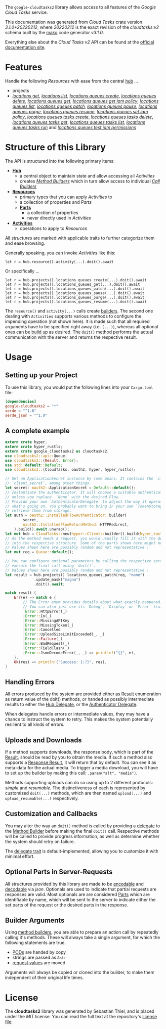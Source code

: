 <!---
DO NOT EDIT !
This file was generated automatically from 'src/mako/api/README.md.mako'
DO NOT EDIT !
-->
The `google-cloudtasks2` library allows access to all features of the *Google Cloud Tasks* service.

This documentation was generated from *Cloud Tasks* crate version *3.1.0+20220212*, where *20220212* is the exact revision of the *cloudtasks:v2* schema built by the [mako](http://www.makotemplates.org/) code generator *v3.1.0*.

Everything else about the *Cloud Tasks* *v2* API can be found at the
[official documentation site](https://cloud.google.com/tasks/).
# Features

Handle the following *Resources* with ease from the central [hub](https://docs.rs/google-cloudtasks2/3.1.0+20220212/google_cloudtasks2/CloudTasks) ... 

* projects
 * [*locations get*](https://docs.rs/google-cloudtasks2/3.1.0+20220212/google_cloudtasks2/api::ProjectLocationGetCall), [*locations list*](https://docs.rs/google-cloudtasks2/3.1.0+20220212/google_cloudtasks2/api::ProjectLocationListCall), [*locations queues create*](https://docs.rs/google-cloudtasks2/3.1.0+20220212/google_cloudtasks2/api::ProjectLocationQueueCreateCall), [*locations queues delete*](https://docs.rs/google-cloudtasks2/3.1.0+20220212/google_cloudtasks2/api::ProjectLocationQueueDeleteCall), [*locations queues get*](https://docs.rs/google-cloudtasks2/3.1.0+20220212/google_cloudtasks2/api::ProjectLocationQueueGetCall), [*locations queues get iam policy*](https://docs.rs/google-cloudtasks2/3.1.0+20220212/google_cloudtasks2/api::ProjectLocationQueueGetIamPolicyCall), [*locations queues list*](https://docs.rs/google-cloudtasks2/3.1.0+20220212/google_cloudtasks2/api::ProjectLocationQueueListCall), [*locations queues patch*](https://docs.rs/google-cloudtasks2/3.1.0+20220212/google_cloudtasks2/api::ProjectLocationQueuePatchCall), [*locations queues pause*](https://docs.rs/google-cloudtasks2/3.1.0+20220212/google_cloudtasks2/api::ProjectLocationQueuePauseCall), [*locations queues purge*](https://docs.rs/google-cloudtasks2/3.1.0+20220212/google_cloudtasks2/api::ProjectLocationQueuePurgeCall), [*locations queues resume*](https://docs.rs/google-cloudtasks2/3.1.0+20220212/google_cloudtasks2/api::ProjectLocationQueueResumeCall), [*locations queues set iam policy*](https://docs.rs/google-cloudtasks2/3.1.0+20220212/google_cloudtasks2/api::ProjectLocationQueueSetIamPolicyCall), [*locations queues tasks create*](https://docs.rs/google-cloudtasks2/3.1.0+20220212/google_cloudtasks2/api::ProjectLocationQueueTaskCreateCall), [*locations queues tasks delete*](https://docs.rs/google-cloudtasks2/3.1.0+20220212/google_cloudtasks2/api::ProjectLocationQueueTaskDeleteCall), [*locations queues tasks get*](https://docs.rs/google-cloudtasks2/3.1.0+20220212/google_cloudtasks2/api::ProjectLocationQueueTaskGetCall), [*locations queues tasks list*](https://docs.rs/google-cloudtasks2/3.1.0+20220212/google_cloudtasks2/api::ProjectLocationQueueTaskListCall), [*locations queues tasks run*](https://docs.rs/google-cloudtasks2/3.1.0+20220212/google_cloudtasks2/api::ProjectLocationQueueTaskRunCall) and [*locations queues test iam permissions*](https://docs.rs/google-cloudtasks2/3.1.0+20220212/google_cloudtasks2/api::ProjectLocationQueueTestIamPermissionCall)




# Structure of this Library

The API is structured into the following primary items:

* **[Hub](https://docs.rs/google-cloudtasks2/3.1.0+20220212/google_cloudtasks2/CloudTasks)**
    * a central object to maintain state and allow accessing all *Activities*
    * creates [*Method Builders*](https://docs.rs/google-cloudtasks2/3.1.0+20220212/google_cloudtasks2/client::MethodsBuilder) which in turn
      allow access to individual [*Call Builders*](https://docs.rs/google-cloudtasks2/3.1.0+20220212/google_cloudtasks2/client::CallBuilder)
* **[Resources](https://docs.rs/google-cloudtasks2/3.1.0+20220212/google_cloudtasks2/client::Resource)**
    * primary types that you can apply *Activities* to
    * a collection of properties and *Parts*
    * **[Parts](https://docs.rs/google-cloudtasks2/3.1.0+20220212/google_cloudtasks2/client::Part)**
        * a collection of properties
        * never directly used in *Activities*
* **[Activities](https://docs.rs/google-cloudtasks2/3.1.0+20220212/google_cloudtasks2/client::CallBuilder)**
    * operations to apply to *Resources*

All *structures* are marked with applicable traits to further categorize them and ease browsing.

Generally speaking, you can invoke *Activities* like this:

```Rust,ignore
let r = hub.resource().activity(...).doit().await
```

Or specifically ...

```ignore
let r = hub.projects().locations_queues_create(...).doit().await
let r = hub.projects().locations_queues_get(...).doit().await
let r = hub.projects().locations_queues_patch(...).doit().await
let r = hub.projects().locations_queues_pause(...).doit().await
let r = hub.projects().locations_queues_purge(...).doit().await
let r = hub.projects().locations_queues_resume(...).doit().await
```

The `resource()` and `activity(...)` calls create [builders][builder-pattern]. The second one dealing with `Activities` 
supports various methods to configure the impending operation (not shown here). It is made such that all required arguments have to be 
specified right away (i.e. `(...)`), whereas all optional ones can be [build up][builder-pattern] as desired.
The `doit()` method performs the actual communication with the server and returns the respective result.

# Usage

## Setting up your Project

To use this library, you would put the following lines into your `Cargo.toml` file:

```toml
[dependencies]
google-cloudtasks2 = "*"
serde = "^1.0"
serde_json = "^1.0"
```

## A complete example

```Rust
extern crate hyper;
extern crate hyper_rustls;
extern crate google_cloudtasks2 as cloudtasks2;
use cloudtasks2::api::Queue;
use cloudtasks2::{Result, Error};
use std::default::Default;
use cloudtasks2::{CloudTasks, oauth2, hyper, hyper_rustls};

// Get an ApplicationSecret instance by some means. It contains the `client_id` and 
// `client_secret`, among other things.
let secret: oauth2::ApplicationSecret = Default::default();
// Instantiate the authenticator. It will choose a suitable authentication flow for you, 
// unless you replace  `None` with the desired Flow.
// Provide your own `AuthenticatorDelegate` to adjust the way it operates and get feedback about 
// what's going on. You probably want to bring in your own `TokenStorage` to persist tokens and
// retrieve them from storage.
let auth = oauth2::InstalledFlowAuthenticator::builder(
        secret,
        oauth2::InstalledFlowReturnMethod::HTTPRedirect,
    ).build().await.unwrap();
let mut hub = CloudTasks::new(hyper::Client::builder().build(hyper_rustls::HttpsConnector::with_native_roots().https_or_http().enable_http1().enable_http2().build()), auth);
// As the method needs a request, you would usually fill it with the desired information
// into the respective structure. Some of the parts shown here might not be applicable !
// Values shown here are possibly random and not representative !
let mut req = Queue::default();

// You can configure optional parameters by calling the respective setters at will, and
// execute the final call using `doit()`.
// Values shown here are possibly random and not representative !
let result = hub.projects().locations_queues_patch(req, "name")
             .update_mask("magna")
             .doit().await;

match result {
    Err(e) => match e {
        // The Error enum provides details about what exactly happened.
        // You can also just use its `Debug`, `Display` or `Error` traits
         Error::HttpError(_)
        |Error::Io(_)
        |Error::MissingAPIKey
        |Error::MissingToken(_)
        |Error::Cancelled
        |Error::UploadSizeLimitExceeded(_, _)
        |Error::Failure(_)
        |Error::BadRequest(_)
        |Error::FieldClash(_)
        |Error::JsonDecodeError(_, _) => println!("{}", e),
    },
    Ok(res) => println!("Success: {:?}", res),
}

```
## Handling Errors

All errors produced by the system are provided either as [Result](https://docs.rs/google-cloudtasks2/3.1.0+20220212/google_cloudtasks2/client::Result) enumeration as return value of
the doit() methods, or handed as possibly intermediate results to either the 
[Hub Delegate](https://docs.rs/google-cloudtasks2/3.1.0+20220212/google_cloudtasks2/client::Delegate), or the [Authenticator Delegate](https://docs.rs/yup-oauth2/*/yup_oauth2/trait.AuthenticatorDelegate.html).

When delegates handle errors or intermediate values, they may have a chance to instruct the system to retry. This 
makes the system potentially resilient to all kinds of errors.

## Uploads and Downloads
If a method supports downloads, the response body, which is part of the [Result](https://docs.rs/google-cloudtasks2/3.1.0+20220212/google_cloudtasks2/client::Result), should be
read by you to obtain the media.
If such a method also supports a [Response Result](https://docs.rs/google-cloudtasks2/3.1.0+20220212/google_cloudtasks2/client::ResponseResult), it will return that by default.
You can see it as meta-data for the actual media. To trigger a media download, you will have to set up the builder by making
this call: `.param("alt", "media")`.

Methods supporting uploads can do so using up to 2 different protocols: 
*simple* and *resumable*. The distinctiveness of each is represented by customized 
`doit(...)` methods, which are then named `upload(...)` and `upload_resumable(...)` respectively.

## Customization and Callbacks

You may alter the way an `doit()` method is called by providing a [delegate](https://docs.rs/google-cloudtasks2/3.1.0+20220212/google_cloudtasks2/client::Delegate) to the 
[Method Builder](https://docs.rs/google-cloudtasks2/3.1.0+20220212/google_cloudtasks2/client::CallBuilder) before making the final `doit()` call. 
Respective methods will be called to provide progress information, as well as determine whether the system should 
retry on failure.

The [delegate trait](https://docs.rs/google-cloudtasks2/3.1.0+20220212/google_cloudtasks2/client::Delegate) is default-implemented, allowing you to customize it with minimal effort.

## Optional Parts in Server-Requests

All structures provided by this library are made to be [encodable](https://docs.rs/google-cloudtasks2/3.1.0+20220212/google_cloudtasks2/client::RequestValue) and 
[decodable](https://docs.rs/google-cloudtasks2/3.1.0+20220212/google_cloudtasks2/client::ResponseResult) via *json*. Optionals are used to indicate that partial requests are responses 
are valid.
Most optionals are are considered [Parts](https://docs.rs/google-cloudtasks2/3.1.0+20220212/google_cloudtasks2/client::Part) which are identifiable by name, which will be sent to 
the server to indicate either the set parts of the request or the desired parts in the response.

## Builder Arguments

Using [method builders](https://docs.rs/google-cloudtasks2/3.1.0+20220212/google_cloudtasks2/client::CallBuilder), you are able to prepare an action call by repeatedly calling it's methods.
These will always take a single argument, for which the following statements are true.

* [PODs][wiki-pod] are handed by copy
* strings are passed as `&str`
* [request values](https://docs.rs/google-cloudtasks2/3.1.0+20220212/google_cloudtasks2/client::RequestValue) are moved

Arguments will always be copied or cloned into the builder, to make them independent of their original life times.

[wiki-pod]: http://en.wikipedia.org/wiki/Plain_old_data_structure
[builder-pattern]: http://en.wikipedia.org/wiki/Builder_pattern
[google-go-api]: https://github.com/google/google-api-go-client

# License
The **cloudtasks2** library was generated by Sebastian Thiel, and is placed 
under the *MIT* license.
You can read the full text at the repository's [license file][repo-license].

[repo-license]: https://github.com/Byron/google-apis-rsblob/main/LICENSE.md
